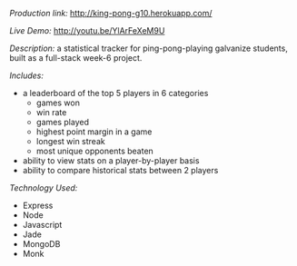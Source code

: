 _Production link:_ http://king-pong-g10.herokuapp.com/

_Live Demo:_ http://youtu.be/YlArFeXeM9U

_Description:_ a statistical tracker for ping-pong-playing galvanize students, built as a full-stack week-6 project.

_Includes:_
- a leaderboard of the top 5 players in 6 categories
  - games won
  - win rate
  - games played
  - highest point margin in a game
  - longest win streak
  - most unique opponents beaten
- ability to view stats on a player-by-player basis
- ability to compare historical stats between 2 players

_Technology Used:_
- Express
- Node
- Javascript
- Jade
- MongoDB
- Monk
